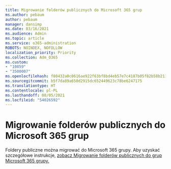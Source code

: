 ```yaml
---
title: Migrowanie folderów publicznych do Microsoft 365 grup
ms.author: pebaum
author: pebaum
manager: dansimp
ms.date: 03/16/2021
ms.audience: Admin
ms.topic: article
ms.service: o365-administration
ROBOTS: NOINDEX, NOFOLLOW
localization_priority: Priority
ms.collection: Adm_O365
ms.custom:
- "10859"
- "3500007"
ms.openlocfilehash: f80432a0c0616ae922f63bf8bd4eb57e7c4187b05f82b58b21106a7f0c7863a0
ms.sourcegitcommit: b5f7da89a650d2915dc652449623c78be6247175
ms.translationtype: HT
ms.contentlocale: pl-PL
ms.lasthandoff: 08/05/2021
ms.locfileid: "54026592"
---
```

# <a name="migrate-public-folders-to-microsoft-365-groups"></a>Migrowanie folderów publicznych do Microsoft 365 grup

Foldery publiczne można migrować do Microsoft 365 grupy. Aby uzyskać szczegółowe instrukcje, [zobacz Migrowanie folderów publicznych do grup Microsoft 365 grupy.](https://aka.ms/PFToM365Group)